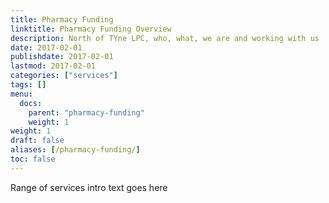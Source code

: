 ```yaml
---
title: Pharmacy Funding
linktitle: Pharmacy Funding Overview
description: North of TYne LPC, who, what, we are and working with us
date: 2017-02-01
publishdate: 2017-02-01
lastmod: 2017-02-01
categories: ["services"]
tags: []
menu:
  docs:
    parent: "pharmacy-funding"
    weight: 1
weight: 1
draft: false
aliases: [/pharmacy-funding/]
toc: false
---
```


 Range of services intro text goes here